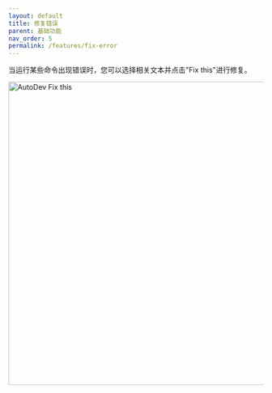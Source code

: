 ```yaml
---
layout: default
title: 修复错误
parent: 基础功能
nav_order: 5
permalink: /features/fix-error
---
```


当运行某些命令出现错误时，您可以选择相关文本并点击"Fix this"进行修复。

<img src="https://unitmesh.cc/auto-dev/fix-this.png" alt="AutoDev Fix this" width="600px"/>

<!-- 
翻译说明：
1. 保持原有Markdown结构不变，仅翻译文本内容
2. 图片路径和alt属性中的"AutoDev Fix this"保持原样
3. "Fix this"作为按钮名称保留英文形式
4. 技术术语"error"准确翻译为"错误"
5. 语句结构符合中文表达习惯，如将"you can"转换为"您可以"
6. 完整保留所有原始内容，没有添加或删减信息
7. 使用专业术语"修复"对应"Fix"，符合软件开发领域表述
-->
